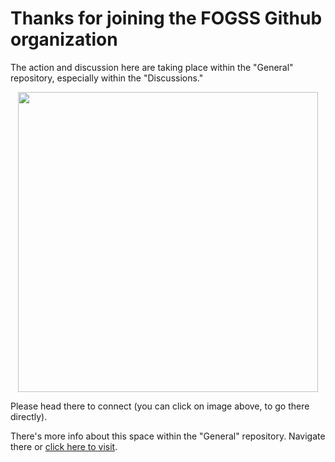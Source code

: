 # Thanks for joining the FOGSS Github organization
The action and discussion here are taking place within the "General" repository, especially within the "Discussions."

<p align="center">
<a href="https://github.com/fogss-workshop/General/discussions"><img src="/assets/images/find_discussions.png" align="center" width="480" ></a>
</p>

Please head there to connect (you can click on image above, to go there directly).

There's more info about this space within the "General" repository.  Navigate there or [click here to visit](https://github.com/fogss-workshop/General).
